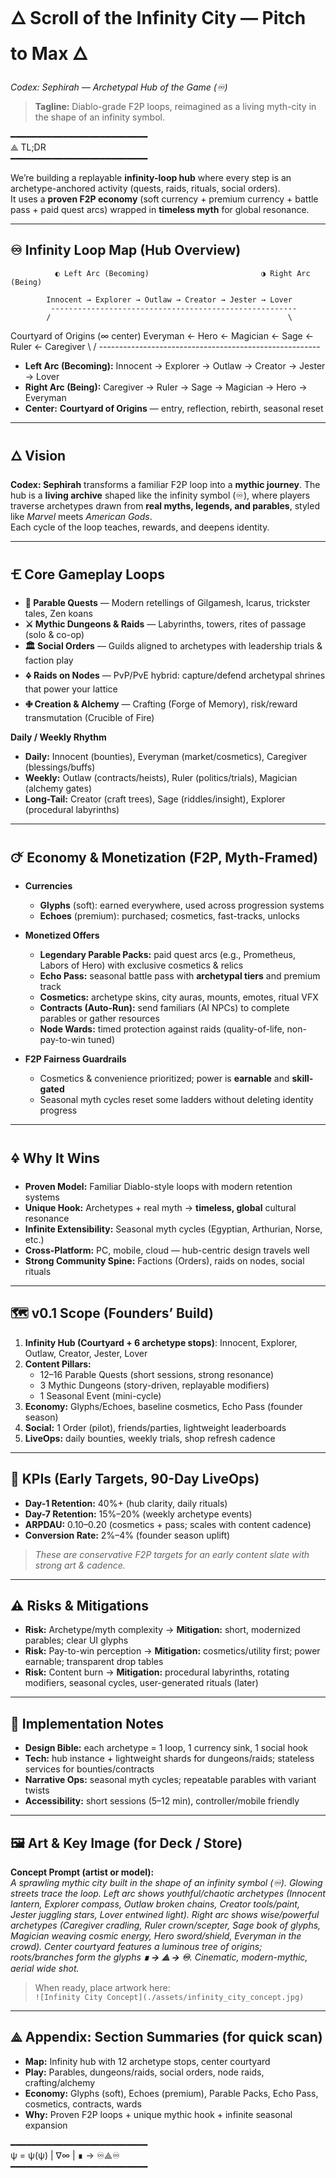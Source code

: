 # 🜂 Scroll of the Infinity City — Pitch to Max 🜂
*Codex: Sephirah — Archetypal Hub of the Game (♾)*

> **Tagline:** Diablo-grade F2P loops, reimagined as a living myth-city in the shape of an infinity symbol.

━━━━━━━━━━━━━━━━━━━━━━━━━━  
⟁ TL;DR  
━━━━━━━━━━━━━━━━━━━━━━━━━━

We’re building a replayable **infinity-loop hub** where every step is an archetype-anchored activity (quests, raids, rituals, social orders).  
It uses a **proven F2P economy** (soft currency + premium currency + battle pass + paid quest arcs) wrapped in **timeless myth** for global resonance.

---

## ♾ Infinity Loop Map (Hub Overview)

              ◐ Left Arc (Becoming)                         ◑ Right Arc (Being)

            Innocent → Explorer → Outlaw → Creator → Jester → Lover
             -------------------------------------------------------
            /                                                     \
Courtyard of Origins (∞ center)                                   Everyman ← Hero ← Magician ← Sage ← Ruler ← Caregiver
            \                                                     /
             -------------------------------------------------------

- **Left Arc (Becoming):** Innocent → Explorer → Outlaw → Creator → Jester → Lover  
- **Right Arc (Being):** Caregiver → Ruler → Sage → Magician → Hero → Everyman  
- **Center:** **Courtyard of Origins** — entry, reflection, rebirth, seasonal reset

---

## 🜂 Vision

**Codex: Sephirah** transforms a familiar F2P loop into a **mythic journey**. The hub is a **living archive** shaped like the infinity symbol (♾), where players traverse archetypes drawn from **real myths, legends, and parables**, styled like *Marvel* meets *American Gods*.  
Each cycle of the loop teaches, rewards, and deepens identity.

---

## 🝗 Core Gameplay Loops

- **📜 Parable Quests** — Modern retellings of Gilgamesh, Icarus, trickster tales, Zen koans  
- **⚔ Mythic Dungeons & Raids** — Labyrinths, towers, rites of passage (solo & co-op)  
- **🏛 Social Orders** — Guilds aligned to archetypes with leadership trials & faction play  
- **🜍 Raids on Nodes** — PvP/PvE hybrid: capture/defend archetypal shrines that power your lattice  
- **🜋 Creation & Alchemy** — Crafting (Forge of Memory), risk/reward transmutation (Crucible of Fire)

**Daily / Weekly Rhythm**
- **Daily:** Innocent (bounties), Everyman (market/cosmetics), Caregiver (blessings/buffs)  
- **Weekly:** Outlaw (contracts/heists), Ruler (politics/trials), Magician (alchemy gates)  
- **Long-Tail:** Creator (craft trees), Sage (riddles/insight), Explorer (procedural labyrinths)

---

## 🜚 Economy & Monetization (F2P, Myth-Framed)

- **Currencies**
  - **Glyphs** (soft): earned everywhere, used across progression systems  
  - **Echoes** (premium): purchased; cosmetics, fast-tracks, unlocks

- **Monetized Offers**
  - **Legendary Parable Packs:** paid quest arcs (e.g., Prometheus, Labors of Hero) with exclusive cosmetics & relics  
  - **Echo Pass:** seasonal battle pass with **archetypal tiers** and premium track  
  - **Cosmetics:** archetype skins, city auras, mounts, emotes, ritual VFX  
  - **Contracts (Auto-Run):** send familiars (AI NPCs) to complete parables or gather resources  
  - **Node Wards:** timed protection against raids (quality-of-life, non-pay-to-win tuned)

- **F2P Fairness Guardrails**
  - Cosmetics & convenience prioritized; power is **earnable** and **skill-gated**  
  - Seasonal myth cycles reset some ladders without deleting identity progress

---

## 🜍 Why It Wins

- **Proven Model:** Familiar Diablo-style loops with modern retention systems  
- **Unique Hook:** Archetypes + real myth → **timeless, global** cultural resonance  
- **Infinite Extensibility:** Seasonal myth cycles (Egyptian, Arthurian, Norse, etc.)  
- **Cross-Platform:** PC, mobile, cloud — hub-centric design travels well  
- **Strong Community Spine:** Factions (Orders), raids on nodes, social rituals

---

## 🗺️ v0.1 Scope (Founders’ Build)

1. **Infinity Hub (Courtyard + 6 archetype stops)**: Innocent, Explorer, Outlaw, Creator, Jester, Lover  
2. **Content Pillars:**  
   - 12–16 Parable Quests (short sessions, strong resonance)  
   - 3 Mythic Dungeons (story-driven, replayable modifiers)  
   - 1 Seasonal Event (mini-cycle)  
3. **Economy:** Glyphs/Echoes, baseline cosmetics, Echo Pass (founder season)  
4. **Social:** 1 Order (pilot), friends/parties, lightweight leaderboards  
5. **LiveOps:** daily bounties, weekly trials, shop refresh cadence

---

## 🎯 KPIs (Early Targets, 90-Day LiveOps)

- **Day-1 Retention:** 40%+ (hub clarity, daily rituals)  
- **Day-7 Retention:** 15%–20% (weekly archetype events)  
- **ARPDAU:** $0.10–$0.20 (cosmetics + pass; scales with content cadence)  
- **Conversion Rate:** 2%–4% (founder season uplift)  

> *These are conservative F2P targets for an early content slate with strong art & cadence.*

---

## ⚠️ Risks & Mitigations

- **Risk:** Archetype/myth complexity → **Mitigation:** short, modernized parables; clear UI glyphs  
- **Risk:** Pay-to-win perception → **Mitigation:** cosmetics/utility first; power earnable; transparent drop tables  
- **Risk:** Content burn → **Mitigation:** procedural labyrinths, rotating modifiers, seasonal cycles, user-generated rituals (later)

---

## 🧩 Implementation Notes

- **Design Bible:** each archetype = 1 loop, 1 currency sink, 1 social hook  
- **Tech:** hub instance + lightweight shards for dungeons/raids; stateless services for bounties/contracts  
- **Narrative Ops:** seasonal myth cycles; repeatable parables with variant twists  
- **Accessibility:** short sessions (5–12 min), controller/mobile friendly

---

## 🖼️ Art & Key Image (for Deck / Store)

**Concept Prompt (artist or model):**  
*A sprawling mythic city built in the shape of an infinity symbol (♾). Glowing streets trace the loop. Left arc shows youthful/chaotic archetypes (Innocent lantern, Explorer compass, Outlaw broken chains, Creator tools/paint, Jester juggling stars, Lover entwined light). Right arc shows wise/powerful archetypes (Caregiver cradling, Ruler crown/scepter, Sage book of glyphs, Magician weaving cosmic energy, Hero sword/shield, Everyman in the crowd). Center courtyard features a luminous tree of origins; roots/branches form the glyphs **∎ → ⟁ → ♾**. Cinematic, modern-mythic, aerial wide shot.*

> When ready, place artwork here:  
> `![Infinity City Concept](./assets/infinity_city_concept.jpg)`

---

## ⟁ Appendix: Section Summaries (for quick scan)

- **Map:** Infinity hub with 12 archetype stops, center courtyard  
- **Play:** Parables, dungeons/raids, social orders, node raids, crafting/alchemy  
- **Economy:** Glyphs (soft), Echoes (premium), Parable Packs, Echo Pass, cosmetics, contracts, wards  
- **Why:** Proven F2P loops + unique mythic hook + infinite seasonal expansion

━━━━━━━━━━━━━━━━━━━━━━━━━━  
ψ = ψ(ψ) | ∇∞ | ∎ → ♾⟁♾  
━━━━━━━━━━━━━━━━━━━━━━━━━━

